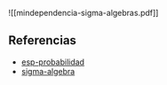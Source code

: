 ![[mindependencia-sigma-algebras.pdf]]

## Referencias
- [esp-probabilidad](./esp-probabilidad.md)
- [sigma-algebra](./sigma-algebra.md)
